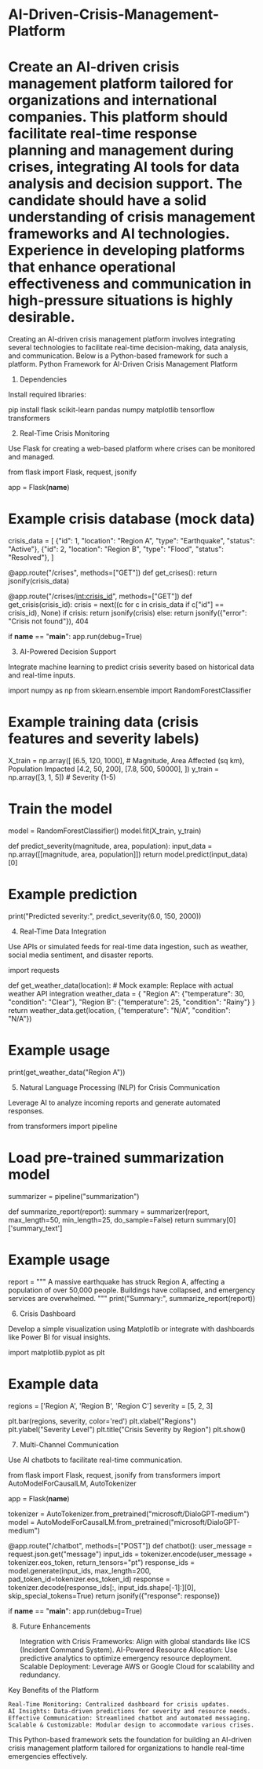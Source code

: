 # AI-Driven-Crisis-Management-Platform
Create an AI-driven crisis management platform tailored for organizations and international companies. This platform should facilitate real-time response planning and management during crises, integrating AI tools for data analysis and decision support. The candidate should have a solid understanding of crisis management frameworks and AI technologies. Experience in developing platforms that enhance operational effectiveness and communication in high-pressure situations is highly desirable.
================================
Creating an AI-driven crisis management platform involves integrating several technologies to facilitate real-time decision-making, data analysis, and communication. Below is a Python-based framework for such a platform.
Python Framework for AI-Driven Crisis Management Platform
1. Dependencies

Install required libraries:

pip install flask scikit-learn pandas numpy matplotlib tensorflow transformers

2. Real-Time Crisis Monitoring

Use Flask for creating a web-based platform where crises can be monitored and managed.

from flask import Flask, request, jsonify

app = Flask(__name__)

# Example crisis database (mock data)
crisis_data = [
    {"id": 1, "location": "Region A", "type": "Earthquake", "status": "Active"},
    {"id": 2, "location": "Region B", "type": "Flood", "status": "Resolved"},
]

@app.route("/crises", methods=["GET"])
def get_crises():
    return jsonify(crisis_data)

@app.route("/crises/<int:crisis_id>", methods=["GET"])
def get_crisis(crisis_id):
    crisis = next((c for c in crisis_data if c["id"] == crisis_id), None)
    if crisis:
        return jsonify(crisis)
    else:
        return jsonify({"error": "Crisis not found"}), 404

if __name__ == "__main__":
    app.run(debug=True)

3. AI-Powered Decision Support

Integrate machine learning to predict crisis severity based on historical data and real-time inputs.

import numpy as np
from sklearn.ensemble import RandomForestClassifier

# Example training data (crisis features and severity labels)
X_train = np.array([
    [6.5, 120, 1000],  # Magnitude, Area Affected (sq km), Population Impacted
    [4.2, 50, 200],
    [7.8, 500, 50000],
])
y_train = np.array([3, 1, 5])  # Severity (1-5)

# Train the model
model = RandomForestClassifier()
model.fit(X_train, y_train)

def predict_severity(magnitude, area, population):
    input_data = np.array([[magnitude, area, population]])
    return model.predict(input_data)[0]

# Example prediction
print("Predicted severity:", predict_severity(6.0, 150, 2000))

4. Real-Time Data Integration

Use APIs or simulated feeds for real-time data ingestion, such as weather, social media sentiment, and disaster reports.

import requests

def get_weather_data(location):
    # Mock example: Replace with actual weather API integration
    weather_data = {
        "Region A": {"temperature": 30, "condition": "Clear"},
        "Region B": {"temperature": 25, "condition": "Rainy"}
    }
    return weather_data.get(location, {"temperature": "N/A", "condition": "N/A"})

# Example usage
print(get_weather_data("Region A"))

5. Natural Language Processing (NLP) for Crisis Communication

Leverage AI to analyze incoming reports and generate automated responses.

from transformers import pipeline

# Load pre-trained summarization model
summarizer = pipeline("summarization")

def summarize_report(report):
    summary = summarizer(report, max_length=50, min_length=25, do_sample=False)
    return summary[0]['summary_text']

# Example usage
report = """
A massive earthquake has struck Region A, affecting a population of over 50,000 people. 
Buildings have collapsed, and emergency services are overwhelmed.
"""
print("Summary:", summarize_report(report))

6. Crisis Dashboard

Develop a simple visualization using Matplotlib or integrate with dashboards like Power BI for visual insights.

import matplotlib.pyplot as plt

# Example data
regions = ['Region A', 'Region B', 'Region C']
severity = [5, 2, 3]

plt.bar(regions, severity, color='red')
plt.xlabel("Regions")
plt.ylabel("Severity Level")
plt.title("Crisis Severity by Region")
plt.show()

7. Multi-Channel Communication

Use AI chatbots to facilitate real-time communication.

from flask import Flask, request, jsonify
from transformers import AutoModelForCausalLM, AutoTokenizer

app = Flask(__name__)

tokenizer = AutoTokenizer.from_pretrained("microsoft/DialoGPT-medium")
model = AutoModelForCausalLM.from_pretrained("microsoft/DialoGPT-medium")

@app.route("/chatbot", methods=["POST"])
def chatbot():
    user_message = request.json.get("message")
    input_ids = tokenizer.encode(user_message + tokenizer.eos_token, return_tensors="pt")
    response_ids = model.generate(input_ids, max_length=200, pad_token_id=tokenizer.eos_token_id)
    response = tokenizer.decode(response_ids[:, input_ids.shape[-1]:][0], skip_special_tokens=True)
    return jsonify({"response": response})

if __name__ == "__main__":
    app.run(debug=True)

8. Future Enhancements

    Integration with Crisis Frameworks: Align with global standards like ICS (Incident Command System).
    AI-Powered Resource Allocation: Use predictive analytics to optimize emergency resource deployment.
    Scalable Deployment: Leverage AWS or Google Cloud for scalability and redundancy.

Key Benefits of the Platform

    Real-Time Monitoring: Centralized dashboard for crisis updates.
    AI Insights: Data-driven predictions for severity and resource needs.
    Effective Communication: Streamlined chatbot and automated messaging.
    Scalable & Customizable: Modular design to accommodate various crises.

This Python-based framework sets the foundation for building an AI-driven crisis management platform tailored for organizations to handle real-time emergencies effectively.
